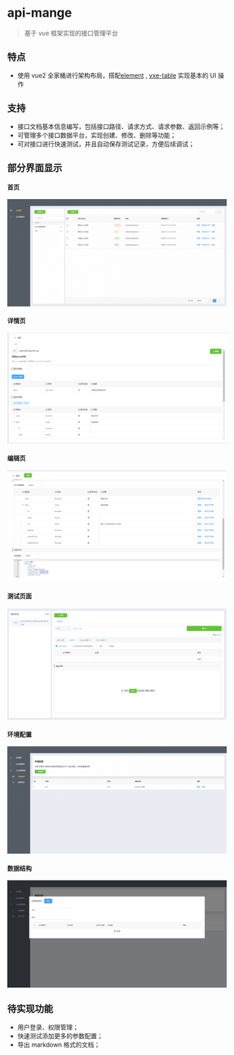 # api-mange

> 基于 vue 框架实现的接口管理平台

## 特点

- 使用 vue2 全家桶进行架构布局，搭配[element](https://github.com/ElemeFE/element) , [vxe-table](https://github.com/x-extends/vxe-table) 实现基本的 UI 操作

## 支持

- 接口文档基本信息编写，包括接口路径、请求方式、请求参数、返回示例等；
- 可管理多个接口数据平台，实现创建、修改、删除等功能；
- 可对接口进行快速测试，并且自动保存测试记录，方便后续调试；

## 部分界面显示

#### 首页

![](./src/assets/api-mange-index.png)

#### 详情页

![](./src/assets/api-mange-detail.png)

#### 编辑页

![](./src/assets/api-mange-edit.png)

#### 测试页面

![](./src/assets/api-mange-test.png)

#### 环境配置

![](./src/assets/api-mange-env.png)

#### 数据结构

![](./src/assets/api-mange-data.png)

## 待实现功能

- 用户登录、权限管理；
- 快速测试添加更多的参数配置；
- 导出 markdown 格式的文档；
